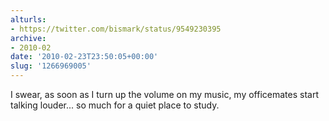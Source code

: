 ```yaml
---
alturls:
- https://twitter.com/bismark/status/9549230395
archive:
- 2010-02
date: '2010-02-23T23:50:05+00:00'
slug: '1266969005'
---
```


I swear, as soon as I turn up the volume on my music, my officemates start talking louder... so much for a quiet place to study.

